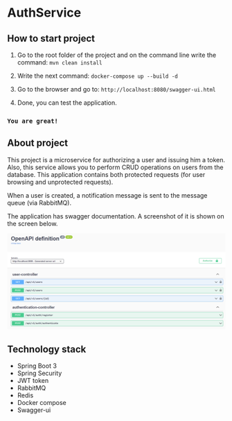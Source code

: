 # AuthService 

## How to start project

1. Go to the root folder of the project and on the command line write the command: 
    ```mvn clean install```

2. Write the next command:
    ```docker-compose up --build -d```

4. Go to the browser and go to: ```http://localhost:8080/swagger-ui.html```
5. Done, you can test the application.

### `You are great!`

## About project

This project is a microservice for authorizing a user and issuing him a token.
Also, this service allows you to perform CRUD operations on users from the database.
This application contains both protected requests (for user browsing and unprotected 
requests).

When a user is created, a notification message is sent to the message queue (via RabbitMQ).

The application has swagger documentation. A screenshot of it is shown on the screen below.

![img.png](img.png)

## Technology stack
- Spring Boot 3
- Spring Security
- JWT token
- RabbitMQ
- Redis
- Docker compose
- Swagger-ui